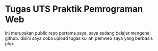 # Tugas UTS Praktik Pemrograman Web
ini merupakan public repo pertama saya, saya sedang belajar mengenai github.
disini saya coba upload tugas kuliah pemweb saya yang berbasis php.
